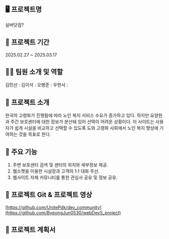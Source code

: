 ## :desktop_computer: 프로젝트명
실버닷컴?
## :calendar: 프로젝트 기간 
2025.02.27 ~ 2025.03.17
## :technologist: 팀원 소개 및 역할 
김민선 : 
김이삭 : 
오병준 : 
우현서 : 
## :pushpin: 프로젝트 소개 
한국의 고령화가 진행됨에 따라 노인 복지 서비스 수요가 증가하고 있다. 
하지만 요양원과 주간 보호센터에 대한 정보가 분산돼 있어 선택이 어려운 상황이다. 
이 사이트는 사용자가 쉽게 시설을 비교하고 선택할 수 있도록 도와 고령화 사회에서 노인 복지 향상에 기여하는 것을 목표로 한다.
## :rocket: 주요 기능 
1. 주변 보호센터 검색 및 센터의 위치와 세부정보 제공.
2. 웹소켓을 이용한 시설장과 고객의 1:1 대화 주선.
3. 웹사이트 자체 커뮤니티를 통한 관심사 공유 및 정보 공유.
## :link: 프로젝트 Git & 프로젝트 영상 
[https://github.com/UnitePdk/dev_community](https://github.com/ByeongJun0530/webDev5_project)</br>
## :file_folder: 프로젝트 계획서 
